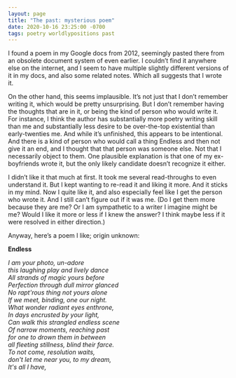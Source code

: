 ```yaml
---
layout: page
title: "The past: mysterious poem"
date: 2020-10-16 23:25:00 -0700
tags: poetry worldlypositions past
---
```

I found a poem in my Google docs from 2012, seemingly pasted there from an obsolete document system of even earlier. I couldn’t find it anywhere else on the internet, and I seem to have multiple slightly different versions of it in my docs, and also some related notes. Which all suggests that I wrote it.

On the other hand, this seems implausible. It’s not just that I don’t remember writing it, which would be pretty unsurprising. But I don’t remember having the thoughts that are in it, or being the kind of person who would write it. For instance, I think the author has substantially more poetry writing skill than me and substantially less desire to be over-the-top existential than early-twenties me. And while it’s unfinished, this appears to be intentional. And there is a kind of person who would call a thing Endless and then not give it an end, and I thought that that person was someone else. Not that I necessarily object to them. One plausible explanation is that one of my ex-boyfriends wrote it, but the only likely candidate doesn’t recognize it either.

I didn’t like it that much at first. It took me several read-throughs to even understand it. But I kept wanting to re-read it and liking it more. And it sticks in my mind. Now I quite like it, and also especially feel like I get the person who wrote it. And I still can’t figure out if it was me. (Do I get them more because they are me? Or I am sympathetic to a writer I imagine might be me? Would I like it more or less if I knew the answer? I think maybe less if it were resolved in either direction.)

Anyway, here’s a poem I like; origin unknown:

**Endless**

*I am your photo, un-adore  
this laughing play and lively dance  
All strands of magic yours before  
Perfection through dull mirror glanced  
No rapt'rous thing not yours alone  
If we meet, binding, one our night.  
What wonder radiant eyes enthrone,  
In days encrusted by your light,  
Can walk this strangled endless scene  
Of narrow moments, reaching past  
for one to drown them in between  
all fleeting stillness, blind their farce.  
To not come, resolution waits,  
don't let me near you, to my dream,  
It's all I have,*
